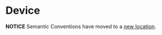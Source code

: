 # Device

**NOTICE** Semantic Conventions have moved to a
[new location](http://github.com/open-telemetry/semantic-conventions).
